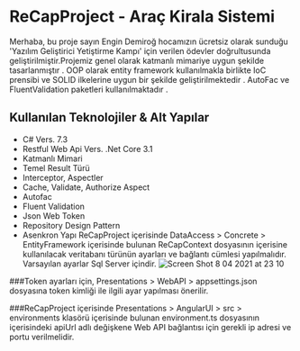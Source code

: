 # ReCapProject - Araç Kirala Sistemi

Merhaba, bu proje sayın Engin Demiroğ hocamızın ücretsiz olarak sunduğu 'Yazılım Geliştirici Yetiştirme Kampı' için verilen ödevler doğrultusunda geliştirilmiştir.Projemiz genel olarak katmanlı mimariye uygun şekilde tasarlanmıştır . OOP olarak entity framework kullanılmakla birlikte IoC prensibi ve SOLID ilkelerine uygun bir şekilde geliştirilmektedir . AutoFac ve FluentValidation paketleri kullanılmaktadır .
## Kullanılan Teknolojiler & Alt Yapılar 
- C# Vers. 7.3
- Restful Web Api Vers. .Net Core 3.1
- Katmanlı Mimari
- Temel Result Türü
- Interceptor, Aspectler
- Cache, Validate, Authorize Aspect
- Autofac
- Fluent Validation
- Json Web Token
- Repository Design Pattern
- Asenkron Yapı
ReCapProject içerisinde DataAccess > Concrete > EntityFramework içerisinde bulunan ReCapContext dosyasının içerisine kullanılacak veritabanı türünün ayarları ve bağlantı cümlesi yapılmalıdır. Varsayılan ayarlar Sql Server içindir. 
![Screen Shot 8 04 2021 at 23 10](https://user-images.githubusercontent.com/63123956/114091019-cfa87a80-98c0-11eb-9027-c2c874cfeef7.png)


###Token ayarları için, Presentations > WebAPI > appsettings.json dosyasına token kimliği ile ilgili ayar yapılması önerilir.

###ReCapProject içerisinde Presentations > AngularUI > src > environments klasörü içerisinde bulunan environment.ts dosyasının içerisindeki apiUrl adlı değişkene Web API bağlantısı için gerekli ip adresi ve portu verilmelidir.
